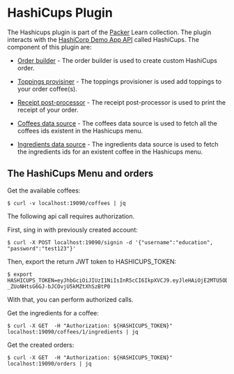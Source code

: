 # HashiCups Plugin

The Hashicups plugin is part of the [Packer](https://learn.hashicorp.com/packer) Learn collection. 
The plugin interacts with the [HashiCorp Demo App API](https://github.com/hashicorp-demoapp/product-api-go) called HashiCups. 
The component of this plugin are:

- [Order builder](/docs/builders/order.mdx) - The order builder is used to create custom HashiCups order.

- [Toppings provisiner](/docs/provisioners/toppings.mdx) - The toppings provisioner is used add toppings to your order coffee(s).

- [Receipt post-processor](/docs/post-processors/receipt.mdx) - The receipt post-processor is used to
  print the receipt of your order.

- [Coffees data source](/docs/datasources/coffees.mdx) - The coffees data source is used to
  fetch all the coffees ids existent in the Hashicups menu.
  
- [Ingredients data source](/docs/datasources/ingredients.mdx) - The ingredients data source is used to
  fetch the ingredients ids for an existent coffee in the Hashicups menu.

## The HashiCups Menu and orders

Get the available coffees: 
```shell
$ curl -v localhost:19090/coffees | jq 
```

The following api call requires authorization.

First, sing in with previously created account:
```shell
$ curl -X POST localhost:19090/signin -d '{"username":"education", "password":"test123"}'
```

Then, export the return JWT token to HASHICUPS_TOKEN:
```shell
$ export HASHICUPS_TOKEN=eyJhbGciOiJIUzI1NiIsInR5cCI6IkpXVCJ9.eyJleHAiOjE2MTU5ODcxNzgsInVzZXJfaWQiOjEsInVzZXJuYW1lIjoiZWR1Y2F0aW9uIn0.VJQXoxror-_ZUoNHtsG6GJ-bJCOvjU5kMZtXhSzBtP0
```
With that, you can perform authorized calls.

Get the ingredients for a coffee:

````shell
$ curl -X GET  -H "Authorization: ${HASHICUPS_TOKEN}" localhost:19090/coffees/1/ingredients | jq
````

Get the created orders:
```shell
$ curl -X GET  -H "Authorization: ${HASHICUPS_TOKEN}" localhost:19090/orders | jq
```
